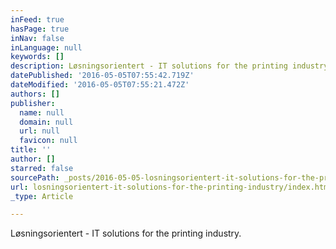 ```yaml
---
inFeed: true
hasPage: true
inNav: false
inLanguage: null
keywords: []
description: Løsningsorientert - IT solutions for the printing industry.
datePublished: '2016-05-05T07:55:42.719Z'
dateModified: '2016-05-05T07:55:21.472Z'
authors: []
publisher:
  name: null
  domain: null
  url: null
  favicon: null
title: ''
author: []
starred: false
sourcePath: _posts/2016-05-05-losningsorientert-it-solutions-for-the-printing-industry.md
url: losningsorientert-it-solutions-for-the-printing-industry/index.html
_type: Article

---
```

Løsningsorientert - IT solutions for the printing industry.